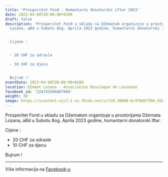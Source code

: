 ```yaml
---
title: 'Prosperitet Fond : Humantarni donatorski iftar 2023'
date: 2023-04-08T20:00:00+0200
draft: false
description: 'Prosperitet Fond u skladu sa Džematom organizuje u prostorijama Džemata
  Lozana, aBd u Subotu 8og. Aprila 2023 godine, humantarni donatorski Iftar.


  Cijene :


  - 20 CHF za odrasle

  - 10 CHF za djecu


  Bujrum !'
eventDate: 2023-04-08T20:00:00+0200
location: Džemat Lozana - Association Bosniaque de Lausanne
facebook_id: '224742946887049'
weight: 30
image: https://scontent-sjc3-1.xx.fbcdn.net/v/t39.30808-6/476057994_936635281930405_1135964331823661885_n.jpg?_nc_cat=106&ccb=1-7&_nc_sid=9e60e4&_nc_ohc=TmP_7eC1nugQ7kNvwFdIBQl&_nc_oc=AdkTlgVU1sJDGf9CM8Oa84YhTrqGPRMN7RUU5z_hFRJpkAr5-hE6mWgR2W1LWB1dFQg&_nc_zt=23&_nc_ht=scontent-sjc3-1.xx&edm=ABTKTjYEAAAA&_nc_gid=jgBmSDW6QV93fX1yVQQpcQ&oh=00_AfTvCVY9X7Ny0QeqOqLTWq90zzomjmIjrbSUKO0xmLokCQ&oe=688386FD
---
```


Prosperitet Fond u skladu sa Džematom organizuje u prostorijama Džemata Lozana, aBd u Subotu 8og. Aprila 2023 godine, humantarni donatorski Iftar.

Cijene :

- 20 CHF za odrasle
- 10 CHF za djecu

Bujrum !

---

Više informacija na [Facebook-u](https://facebook.com/events/224742946887049)